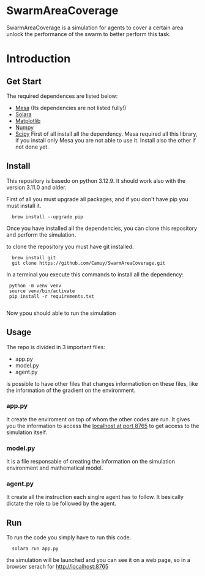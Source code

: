 # SwarmAreaCoverage
SwarmAreaCoverage is a simulation for agents to cover a certain area unlock the performance of the swarm to better perform this task.

# Introduction
## Get Start
The required dependences are listed below:
- [Mesa](https://mesa.readthedocs.io/latest/index.html) (Its dependencies are not listed fully!)
- [Solara](https://solara.dev)
- [Matplotlib](https://matplotlib.org)
- [Numpy](https://numpy.org)
- [Scipy](https://scipy.org)
First of all install all the dependency.
Mesa required all this library, if you install only Mesa you are not able to use it. Install also the other if not done yet.

## Install
This repository is basedo on python 3.12.9. It should work also with the version 3.11.0 and older.

First of all you must upgrade all packages, and if you don't have pip you must install it.
<pre><code class="language-bash">  brew install --upgrade pip
</code></pre>

Once you have installed all the dependencies, you can clone this repository and perform the simulation.

to clone the repository you must have git installed.

<pre><code class="language-bash">  brew install git
  git clone https://github.com/Camuy/SwarmAreaCoverage.git
</code></pre>

In a terminal you execute this commands to install all the dependency:
<pre><code class="language-bash"> python -m venv venv
 source venv/bin/activate
 pip install -r requirements.txt

</code></pre>

Now ypou should able to run the simulation

## Usage
The repo is divided in 3 important files:
- app.py
- model.py
- agent.py

is possible to have other files that changes informatiotion on these files, like the information of the gradient on the environment.

### app.py
It create the enviroment on top of whom the other codes are run. It gives you the information to access the [localhost at port 8765](http://localhost:8765) to get access to the simulation itself.

### model.py
It is a file responsable of creating the information on the simulation environment and mathematical model.

### agent.py
It create all the instruction each singlre agent has to follow. It besically dictate the role to be followed by the agent.

## Run
To run the code you simply have to run this code.
<pre><code class="language-bash">  solara run app.py</code></pre>

the simulation will be launched and you can see it on a web page, so in a browser serach for [http://localhost:8765](http://localhost:8765)
